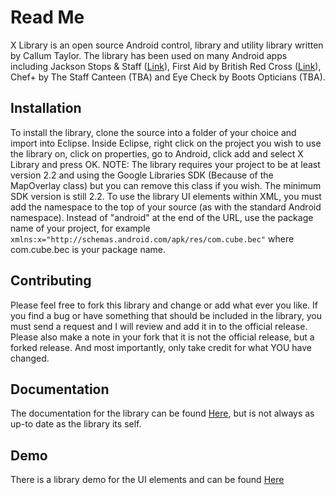 Read Me
=======
X Library is an open source Android control, library and utility library written by Callum Taylor.
The library has been used on many Android apps including Jackson Stops &amp; Staff ([Link][jss]), First Aid by British Red Cross ([Link][rca]), Chef+ by The Staff Canteen (TBA) and Eye Check by Boots Opticians (TBA).

Installation
------------
To install the library, clone the source into a folder of your choice and import into Eclipse. Inside Eclipse, right click on the project you wish to use the library on, click on properties, go to Android, click add and select X Library and press OK.
NOTE: The library requires your project to be at least version 2.2 and using the Google Libraries SDK (Because of the MapOverlay class) but you can remove this class if you wish. The minimum SDK version is still 2.2.
To use the library UI elements within XML, you must add the namespace to the top of your source (as with the standard Android namespace). Instead of "android" at the end of the URL, use the package name of your project, for example `xmlns:x="http://schemas.android.com/apk/res/com.cube.bec"` where com.cube.bec is your package name.

Contributing
------------
Please feel free to fork this library and change or add what ever you like. If you find a bug or have something that should be included in the library, you must send a request and I will review and add it in to the official release. Please also make a note in your fork that it is not the official release, but a forked release. And most importantly, only take credit for what YOU have changed.

Documentation
-------------
The documentation for the library can be found [Here][doc], but is not always as up-to date as the library its self.

Demo
----
There is a library demo for the UI elements and can be found [Here][demo]

[jss]: http://market.android.com/details?id=uk.co.jacksonstops.property
[rca]: http://market.android.com/details?id=com.cube.rca
[doc]: http://scruffyfox.github.com/X-Library
[demo]: http://github.com/scruffyfox/X-Library-Demo